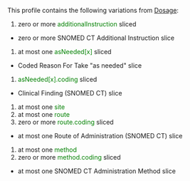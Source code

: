 This profile contains the following variations from [Dosage](http://hl7.org/fhir/STU3/Dosage):

1. zero or more <span style='color:green'>additionalInstruction</span>  sliced
  * zero or more SNOMED CT Additional Instruction slice
1. at most one <span style='color:green'>asNeeded[x]</span>  sliced
  *  Coded Reason For Take "as needed" slice
1.  <span style='color:green'>asNeeded[x].coding</span>  sliced
  *  Clinical Finding (SNOMED CT) slice
1. at most one <span style='color:green'>site</span> 
1. at most one <span style='color:green'>route</span> 
1. zero or more <span style='color:green'>route.coding</span>  sliced
  * at most one Route of Administration (SNOMED CT) slice
1. at most one <span style='color:green'>method</span> 
1. zero or more <span style='color:green'>method.coding</span>  sliced
  * at most one SNOMED CT Administration Method slice

